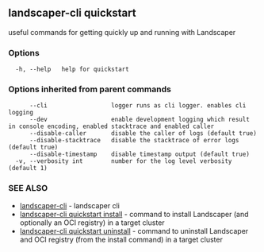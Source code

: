 ## landscaper-cli quickstart

useful commands for getting quickly up and running with Landscaper

### Options

```
  -h, --help   help for quickstart
```

### Options inherited from parent commands

```
      --cli                  logger runs as cli logger. enables cli logging
      --dev                  enable development logging which result in console encoding, enabled stacktrace and enabled caller
      --disable-caller       disable the caller of logs (default true)
      --disable-stacktrace   disable the stacktrace of error logs (default true)
      --disable-timestamp    disable timestamp output (default true)
  -v, --verbosity int        number for the log level verbosity (default 1)
```

### SEE ALSO

* [landscaper-cli](landscaper-cli.md)	 - landscaper cli
* [landscaper-cli quickstart install](landscaper-cli_quickstart_install.md)	 - command to install Landscaper (and optionally an OCI registry) in a target cluster
* [landscaper-cli quickstart uninstall](landscaper-cli_quickstart_uninstall.md)	 - command to uninstall Landscaper and OCI registry (from the install command) in a target cluster

